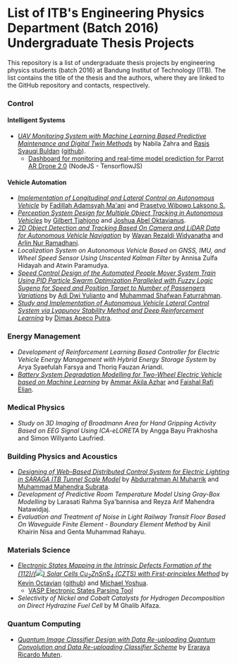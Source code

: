 # List of ITB's Engineering Physics Department (Batch 2016) Undergraduate Thesis Projects

This repository is a list of undergraduate thesis projects by engineering physics students (batch 2016) at Bandung Institut of Technology (ITB). The list contains the title of the thesis and the authors, where they are linked to the GitHub repository and contacts, respectively.

### Control
#### Intelligent Systems
- [*UAV Monitoring System with Machine Learning Based Predictive Maintenance and Digital Twin Methods*](https://github.com/rasisbuldan/ta-shop) by Nabila Zahra and [Rasis Syauqi Buldan](https://www.linkedin.com/in/rasis-syauqi-buldan-383837180) ([github](https://github.com/rasisbuldan)).
    - [Dashboard for monitoring and real-time model prediction for Parrot AR Drone 2.0](https://github.com/rasisbuldan/airdash) (NodeJS - TensorflowJS) 
#### Vehicle Automation
- [*Implementation of Longitudinal and Lateral Control on Autonomous Vehicle*](https://github.com/fadamsyah/final-project) by [Fadillah Adamsyah Ma'ani](https://www.linkedin.com/in/fadamsyah/) and [Prasetyo Wibowo Laksono S.](https://www.linkedin.com/in/prasetyowls/)
- [*Perception System Design for Multiple Object Tracking in Autonomous Vehicles*](https://github.com/GilbertTjahjono/Multiple_Object_Tracking) by [Gilbert Tjahjono](https://bit.ly/gilbert_tjahjono) and [Joshua Abel Oktavianus](https://www.linkedin.com/in/joshuaabel20/).
- [*2D Object Detection and Tracking Based On Camera and LiDAR Data for Autonomous Vehicle Navigation*](https://github.com/rezanatha/object-detector-fusion) by [Wayan Rezaldi Widyanatha](https://www.linkedin.com/in/wayanrezaldi) and [Arlin Nur Ramadhani](https://linkedin.com/in/arlin-nur-ramadhani).
- *Localization System on Autonomous Vehicle Based on GNSS, IMU, and Wheel Speed Sensor Using Unscented Kalman Filter* by Annisa Zulfa Hidayah and Atwin Paramudya.
- [*Speed Control Design of the Automated People Mover System Train Using PID Particle Swarm Optimization Paralleled with Fuzzy Logic Sugeno for Speed and Position Target to Number of Passengers Variations*](https://github.com/msffatur/final-project) by [Adi Dwi Yulianto](https://www.linkedin.com/in/adi-dwi-yulianto-79b9811a1/) and [Muhammad Shafwan Faturrahman](https://github.com/msffatur).
- [*Study and Implementation of Autonomous Vehicle Lateral Control System via Lyapunov Stability Method and Deep Reinforcement Learning*](https://github.com/dispectra/lyapunov_pf) by [Dimas Apeco Putra](https://github.com/dispectra).
<!-- ** by Muhamad Tartila Sahid. -->
### Energy Management
- *Development of Reinforcement Learning Based Controller for Electric Vehicle Energy Management with Hybrid Energy Storage System* by Arya Syaefulah Farsya and Thoriq Fauzan Ariandi.
- [*Battery System Degradation Modelling for Two-Wheel Electric Vehicle based on Machine Learning*](https://github.com/ammarakila17/tugas_akhir) by [Ammar Akila Azhar](https://www.linkedin.com/in/ammar-akila-azhar-36853a159/) and [Faishal Rafi Elian](https://www.linkedin.com/in/faishal-rafi-elian/).
<!-- ** by Hanafi Kusumayudha and Salsabila. -->
<!-- ** by Diana Vitonia and Meilisa Dewi Kharisma. -->

### Medical Physics
- *Study on 3D Imaging of Broadmann Area for Hand Gripping Activity Based on EEG Signal Using ICA-eLORETA* by Angga Bayu Prakhosha and Simon Willyanto Laufried.

### Building Physics and Acoustics
- [*Designing of Web-Based Distributed Control System for Electric Lighting in SARAGA ITB Tunnel Scale Model*](https://github.com/mumahendras3/saraga-tunnel-electric-lighting-control-prototype) by [Abdurrahman Al Muharrik](https://www.linkedin.com/in/abdurrahmanalmuharik/) and [Muhammad Mahendra Subrata](https://www.linkedin.com/in/mumahendras3/).
- *Development of Predictive Room Temperature Model Using Gray-Box Modelling* by Larasati Rahma Sya'bannisa and Reyza Arif Mahendra Natawidjaj.
- *Evaluation and Treatment of Noise in Light Railway Transit Floor Based On Waveguide Finite Element - Boundary Element Method* by Ainil Khairin Nisa and Genta Muhammad Rahayu.

### Materials Science
- [*Electronic States Mapping in the Intrinsic Defects Formation of the (112)/(<img src="https://render.githubusercontent.com/render/math?math=\overline{112}">) Solar Cells Cu<sub>2</sub>ZnSnS<sub>4</sub> (CZTS) with First-principles Method*](https://github.com/MichaelYoshua98/SolarCellCZTS) by [Kevin Octavian](https://www.linkedin.com/in/kevinoctavian/) ([github](https://github.com/kvnoct)) and [Michael Yoshua](https://www.linkedin.com/in/michael-yoshua/).
    - [VASP Electronic States Parsing Tool](https://github.com/kvnoct/VASP-Electronic-States-Parser) 
- *Selectivity of Nickel and Cobalt Catalysts for Hydrogen Decomposition on Direct Hydrazine Fuel Cell* by M Ghalib Alfaza.

### Quantum Computing
- [*Quantum Image Classifier Design with Data Re-uploading Quantum Convolution and Data Re-uploading Classifier Scheme*](https://github.com/eraraya-ricardo/quantum_image_classifier) by [Eraraya Ricardo Muten](https://www.linkedin.com/in/e-ricardo/).

